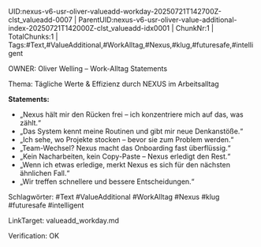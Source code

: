 UID:nexus-v6-usr-oliver-valueadd-workday-20250721T142700Z-clst_valueadd-0007 | ParentUID:nexus-v6-usr-oliver-value-additional-index-20250721T142000Z-clst_valueadd-idx0001 | ChunkNr:1 | TotalChunks:1 | Tags:#Text,#ValueAdditional,#WorkAlltag,#Nexus,#klug,#futuresafe,#intelligent

OWNER: Oliver Welling – Work-Alltag Statements

Thema: Tägliche Werte & Effizienz durch NEXUS im Arbeitsalltag

**Statements:**  
- „Nexus hält mir den Rücken frei – ich konzentriere mich auf das, was zählt.“  
- „Das System kennt meine Routinen und gibt mir neue Denkanstöße.“  
- „Ich sehe, wo Projekte stocken – bevor sie zum Problem werden.“  
- „Team-Wechsel? Nexus macht das Onboarding fast überflüssig.“  
- „Kein Nacharbeiten, kein Copy-Paste – Nexus erledigt den Rest.“  
- „Wenn ich etwas erledige, merkt Nexus es sich für den nächsten ähnlichen Fall.“  
- „Wir treffen schnellere und bessere Entscheidungen.“

Schlagwörter: #Text #ValueAdditional #WorkAlltag #Nexus #klug #futuresafe #intelligent

LinkTarget: valueadd_workday.md  

Verification: OK
